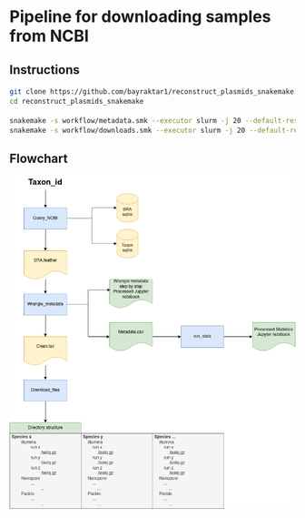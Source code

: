 # Pipeline for downloading samples from NCBI

## Instructions
```bash
git clone https://github.com/bayraktar1/reconstruct_plasmids_snakemake.git
cd reconstruct_plasmids_snakemake

snakemake -s workflow/metadata.smk --executor slurm -j 20 --default-resources slurm_account=dla_mm slurm_partition=cpu --use-conda --conda-frontend mamba --latency-wait 60 --printshellcmds
snakemake -s workflow/downloads.smk --executor slurm -j 20 --default-resources slurm_account=dla_mm slurm_partition=cpu --use-conda --conda-frontend mamba --latency-wait 60 --printshellcmds
```

## Flowchart
![Flowchart](NCBI_download.drawio.png)
